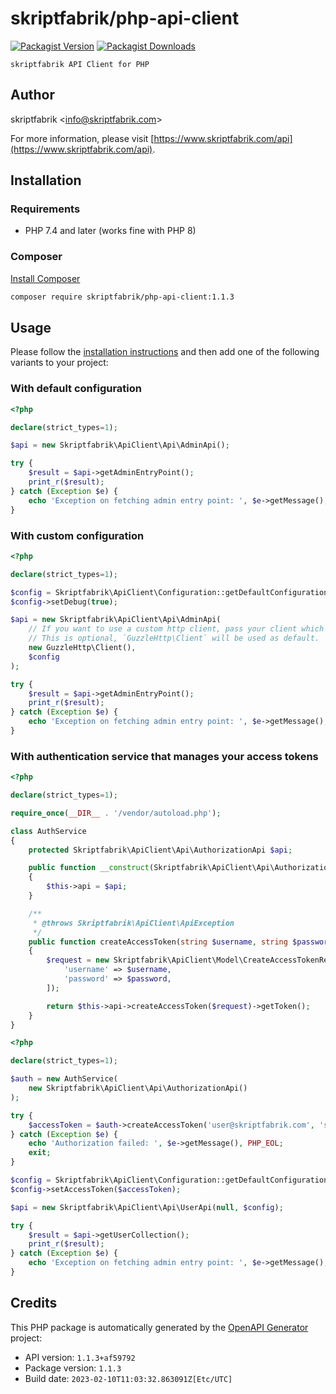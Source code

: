 # skriptfabrik/php-api-client

[![Packagist Version](https://img.shields.io/packagist/v/skriptfabrik/php-api-client)](https://packagist.org/packages/skriptfabrik/php-api-client)
[![Packagist Downloads](https://img.shields.io/packagist/dt/skriptfabrik/php-api-client)](https://packagist.org/packages/skriptfabrik/php-api-client)

    skriptfabrik API Client for PHP

## Author

skriptfabrik <[info@skriptfabrik.com](mailto:info@skriptfabrik.com)>

For more information, please visit [https://www.skriptfabrik.com/api](https://www.skriptfabrik.com/api).

## Installation

### Requirements

- PHP 7.4 and later (works fine with PHP 8)

### Composer

[Install Composer](https://getcomposer.org/doc/00-intro.md)

```bash
composer require skriptfabrik/php-api-client:1.1.3
```

## Usage

Please follow the [installation instructions](#installation) and then add one of the following variants to your project:

### With default configuration

```php
<?php

declare(strict_types=1);

$api = new Skriptfabrik\ApiClient\Api\AdminApi();

try {
    $result = $api->getAdminEntryPoint();
    print_r($result);
} catch (Exception $e) {
    echo 'Exception on fetching admin entry point: ', $e->getMessage(), PHP_EOL;
}
```

### With custom configuration

```php
<?php

declare(strict_types=1);

$config = Skriptfabrik\ApiClient\Configuration::getDefaultConfiguration();
$config->setDebug(true);

$api = new Skriptfabrik\ApiClient\Api\AdminApi(
    // If you want to use a custom http client, pass your client which implements `GuzzleHttp\ClientInterface`.
    // This is optional, `GuzzleHttp\Client` will be used as default.
    new GuzzleHttp\Client(),
    $config
);

try {
    $result = $api->getAdminEntryPoint();
    print_r($result);
} catch (Exception $e) {
    echo 'Exception on fetching admin entry point: ', $e->getMessage(), PHP_EOL;
}
```

### With authentication service that manages your access tokens

```php
<?php

declare(strict_types=1);

require_once(__DIR__ . '/vendor/autoload.php');

class AuthService
{
    protected Skriptfabrik\ApiClient\Api\AuthorizationApi $api;

    public function __construct(Skriptfabrik\ApiClient\Api\AuthorizationApi $api)
    {
        $this->api = $api;
    }

    /**
     * @throws Skriptfabrik\ApiClient\ApiException
     */
    public function createAccessToken(string $username, string $password): string
    {
        $request = new Skriptfabrik\ApiClient\Model\CreateAccessTokenRequest([
            'username' => $username,
            'password' => $password,
        ]);

        return $this->api->createAccessToken($request)->getToken();
    }
}
```

```php
<?php

declare(strict_types=1);

$auth = new AuthService(
    new Skriptfabrik\ApiClient\Api\AuthorizationApi()
);

try {
    $accessToken = $auth->createAccessToken('user@skriptfabrik.com', 's3Cur3_Pa$$w0rd');
} catch (Exception $e) {
    echo 'Authorization failed: ', $e->getMessage(), PHP_EOL;
    exit;
}

$config = Skriptfabrik\ApiClient\Configuration::getDefaultConfiguration();
$config->setAccessToken($accessToken);

$api = new Skriptfabrik\ApiClient\Api\UserApi(null, $config);

try {
    $result = $api->getUserCollection();
    print_r($result);
} catch (Exception $e) {
    echo 'Exception on fetching admin entry point: ', $e->getMessage(), PHP_EOL;
}
```

## Credits

This PHP package is automatically generated by the [OpenAPI Generator](https://openapi-generator.tech) project:

- API version: `1.1.3+af59792`
- Package version: `1.1.3`
- Build date: `2023-02-10T11:03:32.863091Z[Etc/UTC]`
